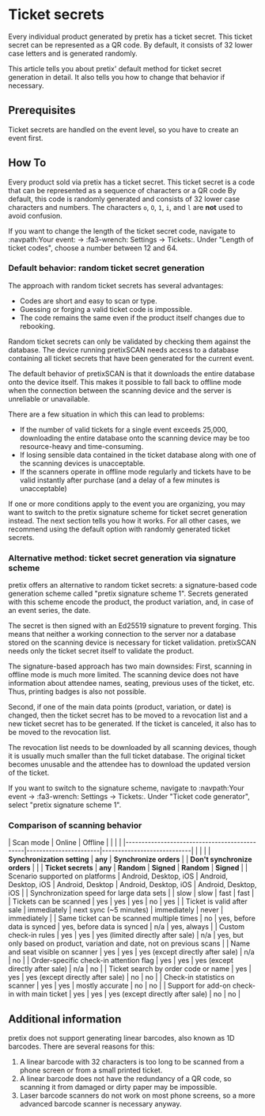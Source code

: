 # Ticket secrets 

Every individual product generated by pretix has a ticket secret. 
This ticket secret can be represented as a QR code. 
By default, it consists of 32 lower case letters and is generated randomly. 

This article tells you about pretix' default method for ticket secret generation in detail. 
It also tells you how to change that behavior if necessary. 

## Prerequisites

Ticket secrets are handled on the event level, so you have to create an event first. 

## How To 

Every product sold via pretix has a ticket secret. 
This ticket secret is a code that can be represented as a sequence of characters or a QR code
By default, this code is randomly generated and consists of 32 lower case characters and numbers. 
The characters `o`, `O`, `1`, `i`, and `l` are **not** used to avoid confusion. 

If you want to change the length of the ticket secret code, navigate to :navpath:Your event: → :fa3-wrench: Settings → Tickets:.
Under "Length of ticket codes", choose a number between 12 and 64. 

### Default behavior: random ticket secret generation

The approach with random ticket secrets has several advantages: 

 - Codes are short and easy to scan or type. 
 - Guessing or forging a valid ticket code is impossible. 
 - The code remains the same even if the product itself changes due to rebooking. 

Random ticket secrets can only be validated by checking them against the database. 
The device running pretixSCAN needs access to a database containing all ticket secrets that have been generated for the current event. 

The default behavior of pretixSCAN is that it downloads the entire database onto the device itself. 
This makes it possible to fall back to offline mode when the connection between the scanning device and the server is unreliable or unavailable. 

There are a few situation in which this can lead to problems: 

 - If the number of valid tickets for a single event exceeds 25,000, downloading the entire database onto the scanning device may be too resource-heavy and time-consuming. 
 - If losing sensible data contained in the ticket database along with one of the scanning devices is unacceptable. 
 - If the scanners operate in offline mode regularly and tickets have to be valid instantly after purchase (and a delay of a few minutes is unacceptable)

If one or more conditions apply to the event you are organizing, you may want to switch to the pretix signature scheme for ticket secret generation instead. 
The next section tells you how it works. 
For all other cases, we recommend using the default option with randomly generated ticket secrets. 

### Alternative method: ticket secret generation via signature scheme

pretix offers an alternative to random ticket secrets: a signature-based code generation scheme called "pretix signature scheme 1". 
Secrets generated with this scheme encode the product, the product variation, and, in case of an event series, the date. 

The secret is then signed with an Ed25519 signature to prevent forging. 
This means that neither a working connection to the server nor a database stored on the scanning device is necessary for ticket validation. 
pretixSCAN needs only the ticket secret itself to validate the product. 

The signature-based approach has two main downsides: 
First, scanning in offline mode is much more limited. 
The scanning device does not have information about attendee names, seating, previous uses of the ticket, etc. 
Thus, printing badges is also not possible. 

Second, if one of the main data points (product, variation, or date) is changed, then the ticket secret has to be moved to a revocation list and a new ticket secret has to be generated. 
If the ticket is canceled, it also has to be moved to the revocation list. 

The revocation list needs to be downloaded by all scanning devices, though it is usually much smaller than the full ticket database. 
The original ticket becomes unusable and the attendee has to download the updated version of the ticket. 

If you want to switch to the signature scheme, navigate to :navpath:Your event → :fa3-wrench: Settings → Tickets:.
Under "Ticket code generator", select "pretix signature scheme 1". 

### Comparison of scanning behavior 

| Scan mode                                    | Online                | Offline                    |                                   |                          |                                                                           |
|----------------------------------------------|-----------------------|----------------------------|                                   |                          |                                                                           |
| **Synchronization setting**                      | **any**                   | **Synchronize orders**         |                                   | **Don't synchronize orders** |                                                                           |
| **Ticket secrets**                               | **any**                   | **Random**                     | **Signed**                            | **Random**                   | **Signed**                                                                    |
| Scenario supported on platforms              | Android, Desktop, iOS | Android, Desktop, iOS      | Android, Desktop                  | Android, Desktop, iOS    | Android, Desktop, iOS                                                     |
| Synchronization speed for large data sets    |                       | slow                       | slow                              | fast                     | fast                                                                      |
| Tickets can be scanned                       | yes                   | yes                        | yes                               | no                       | yes                                                                       |
| Ticket is valid after sale                   | immediately           | next sync (~5 minutes)     | immediately                       | never                    | immediately                                                               |
| Same ticket can be scanned multiple times    | no                    | yes, before data is synced | yes, before data is synced        | n/a                      | yes, always                                                               |
| Custom check-in rules                        | yes                   | yes                        | yes (limited directly after sale) | n/a                      | yes, but only based on product, variation and date, not on previous scans |
| Name and seat visible on scanner             | yes                   | yes                        | yes (except directly after sale)  | n/a                      | no                                                                        |
| Order-specific check-in attention flag       | yes                   | yes                        | yes (except directly after sale)  | n/a                      | no                                                                        |
| Ticket search by order code or name          | yes                   | yes                        | yes (except directly after sale)  | no                       | no                                                                        |
| Check-in statistics on scanner               | yes                   | yes                        | mostly accurate                   | no                       | no                                                                        |
| Support for add-on check-in with main ticket | yes                   | yes                        | yes (except directly after sale)  | no                       | no                                                                        |

## Additional information 

pretix does not support generating linear barcodes, also known as 1D barcodes. 
There are several reasons for this: 

 1. A linear barcode with 32 characters is too long to be scanned from a phone screen or from a small printed ticket. 
 2. A linear barcode does not have the redundancy of a QR code, so scanning it from damaged or dirty paper may be impossible. 
 3. Laser barcode scanners do not work on most phone screens, so a more advanced barcode scanner is necessary anyway. 